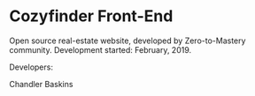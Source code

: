 # Cozyfinder Front-End

Open source real-estate website, developed by Zero-to-Mastery community.
Development started: February, 2019.

Developers:

  Chandler Baskins


